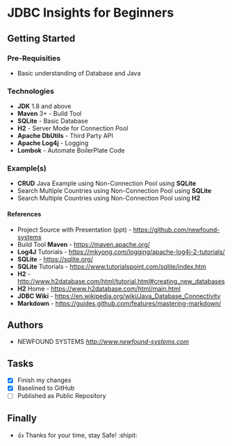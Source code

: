 # JDBC Insights for Beginners

## Getting Started

### Pre-Requisities
* Basic understanding of Database and Java

### Technologies
* **JDK** 1.8 and above
* **Maven** 3+ - Build Tool
* **SQLite** - Basic Database
* **H2** - Server Mode for Connection Pool
* **Apache DbUtils** - Third Party API
* **Apache Log4j** - Logging
* **Lombok** - Automate BoilerPlate Code

### Example(s)
* **CRUD** Java Example using Non-Connection Pool using **SQLite**
* Search Multiple Countries using Non-Connection Pool using **SQLite**
* Search Multiple Countries using Non-Connection Pool using **H2**

#### References
* Project Source with Presentation (ppt) - https://github.com/newfound-systems
* Build Tool **Maven** - https://maven.apache.org/
* **Log4J** Tutorials - https://mkyong.com/logging/apache-log4j-2-tutorials/
* **SQLite** - https://sqlite.org/
* **SQLite** Tutorials - https://www.tutorialspoint.com/sqlite/index.htm
* **H2** - http://www.h2database.com/html/tutorial.html#creating_new_databases
* **H2** Home - https://www.h2database.com/html/main.html
* **JDBC Wiki** - https://en.wikipedia.org/wiki/Java_Database_Connectivity
* **Markdown** - https://guides.github.com/features/mastering-markdown/

## Authors
* NEWFOUND SYSTEMS _http://www.newfound-systems.com_

## Tasks
- [x] Finish my changes
- [x] Baselined to GitHub
- [ ] Published as Public Repository

## Finally
* :+1: Thanks for your time, stay Safe! :shipit: